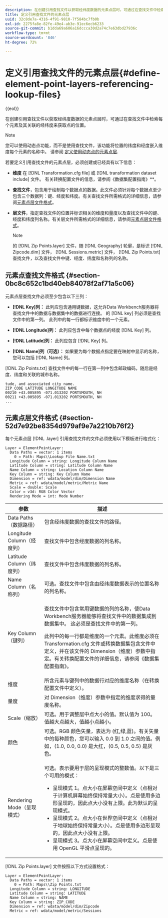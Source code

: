 ```yaml
---
description: 在创建引用查找文件以获取经纬度数据的元素点层时，可通过在查找文件中检索每个元素及其关联的经纬度来获取点的位置。
title: 定义引用查找文件的元素点层
uuid: 32c8de7a-4316-4f91-9810-7f584bc7fb0b
exl-id: 2275fa8e-82fe-49e4-ab3e-91ec6ecb6233
source-git-commit: b1dda69a606a16dccca30d2a74c7e63dbd27936c
workflow-type: tm+mt
source-wordcount: '846'
ht-degree: 72%

---
```


# 定义引用查找文件的元素点层{#define-element-point-layers-referencing-lookup-files}

{{eol}}

在创建引用查找文件以获取经纬度数据的元素点层时，可通过在查找文件中检索每个元素及其关联的经纬度来获取点的位置。

>[!NOTE]
>
>您可以使用动态点功能，而不是使用查找文件，该功能将位置的纬度和经度嵌入维度每个元素的名称中。 请参阅 [定义使用动态点的元素点层](../../../../home/c-get-started/c-im-layers/c-elmt-pt-layers/c-elmt-pt-dyn-pts.md#concept-51adc5e1df8a48e7bd7a582967e4c512).

若要定义引用查找文件的元素点层，必须创建或已经具有以下信息：

* **维度** 在 [!DNL Transformation.cfg file] 或 [!DNL transformation dataset include] 文件。 有关转换配置文件的信息，请参阅《数据集配置指南》**。

* **查找文件**，包含用于绘制每个数据点的数据。此文件必须针对每个数据点至少包含三个数据列：键、经度和纬度。有关查找文件所需格式的详细信息，请参阅[元素点层文件格式](../../../../home/c-get-started/c-im-layers/c-elmt-pt-layers/c-elp-ref-lkup-files.md#section-52d7e92be8354d979af9e7a2210b76f2)。

* **层文件**，指定查找文件的位置并标识相关的维度和量度以及查找文件中的键、经度和纬度列名称。有关层文件所需格式的详细信息，请参阅[元素点层文件格式](../../../../home/c-get-started/c-im-layers/c-elmt-pt-layers/c-elp-ref-lkup-files.md#section-52d7e92be8354d979af9e7a2210b76f2)。

   >[!NOTE]
   >
   >的 [!DNL Zip Points.layer] 文件，随 [!DNL Geography] 轮廓，是标识 [!DNL Zipcode.dim] 文件， [!DNL Sessions.metric] 文件， [!DNL Zip Points.txt] 查找文件，以及查找文件中键、经度、纬度和名称列的名称。

## 元素点查找文件格式 {#section-0bc8c652c1bd40eb84078f2af71a5c06}

元素点层查找文件必须至少包含以下三列：

* **[!DNL Key]列：** 此列应包含通用键数据，这允许Data Workbench服务器将查找文件中的数据与数据集中的数据进行连接。 的 [!DNL key] 列必须是查找文件中的第一列。 此列中的每一行都标识维度中的一个元素。

* **[!DNL Longitude]列：** 此列应包含中每个数据点的经度 [!DNL Key] 列。

* **[!DNL Latitude]列：** 此列应包含 [!DNL Key] 列。

* **[!DNL Name]列（可选）：** 如果要为每个数据点指定要在映射中显示的名称，您可以包括 [!DNL Name] 列。

[!DNL Zip Points.txt] 查找文件中的每一行在第一列中包含邮政编码，随后是经度、纬度和关联的城市名称。

```
tude, and associated city name.
ZIP_CODE LATITUDE LONGITUDE NAME
00210 +43.005895 -071.013202 PORTSMOUTH, NH
00211 +43.005895 -071.013202 PORTSMOUTH, NH
...
```

## 元素点层文件格式 {#section-52d7e92be8354d979af9e7a2210b76f2}

每个元素点层 [!DNL .layer] 引用查找文件的文件必须使用以下模板进行格式化：

```
Layer = ElementPointLayer:
  Data Paths = vector: 1 items
    0 = Path: Maps\\Lookup File Name.txt
  Longitude Column = string: Longitude Column Name
  Latitude Column = string: Latitude Column Name
  Name Column = string: Location Column Name
  Key Column = string: Key Column Name
  Dimension = ref: wdata/model/dim/Dimension Name
  Metric = ref: wdata/model/metric/Metric Name
  Scale = double: Scale
  Color = v3d: RGB Color Vector
  Rendering Mode = int: Mode Number
```

<table id="table_7287F8869DD04886BE1477CBB11EB796"> 
 <thead> 
  <tr> 
   <th colname="col1" class="entry"> 参数 </th> 
   <th colname="col2" class="entry"> 描述 </th> 
  </tr> 
 </thead>
 <tbody> 
  <tr> 
   <td colname="col1"> Data Paths（数据路径） </td> 
   <td colname="col2"> 包含经纬度数据的查找文件的路径。 </td> 
  </tr> 
  <tr> 
   <td colname="col1"> Longitude Column（经度列） </td> 
   <td colname="col2"> 查找文件中包含经度数据的列名称。 </td> 
  </tr> 
  <tr> 
   <td colname="col1"> Latitude Column（纬度列） </td> 
   <td colname="col2"> 查找文件中包含纬度数据的列名称。 </td> 
  </tr> 
  <tr> 
   <td colname="col1"> Name Column（名称列） </td> 
   <td colname="col2"> 可选。查找文件中包含由经纬度数据表示的位置名称的列名称。 </td> 
  </tr> 
  <tr> 
   <td colname="col1"> Key Column（键列） </td> 
   <td colname="col2"> <p>查找文件中包含常用键数据的列的名称，使Data Workbench服务器能够将查找文件中的数据集成到数据集中。 这必须是查找文件中的第一列。 </p> <p>此列中的每一行都是维度的一个元素。此维度必须在 <span class="filepath">Transformation.cfg</span> 文件或<span class="wintitle">转换数据集包含</span>文件中定义，并在该文件的 Dimension（维度）参数中指定。有关转换配置文件的详细信息，请参阅《数据集配置指南》<i></i>。 </p> </td> 
  </tr> 
  <tr> 
   <td colname="col1"> 维度 </td> 
   <td colname="col2">所含元素与<span class="wintitle">键</span>列中的数据行对应的维度名称（在转换配置文件中定义）。 </td> 
  </tr> 
  <tr> 
   <td colname="col1"> 量度 </td> 
   <td colname="col2"> 对 Dimension（维度）参数中指定的维度求得的量度名称。 </td> 
  </tr> 
  <tr> 
   <td colname="col1"> Scale（缩放） </td> 
   <td colname="col2"> 可选。用于调整层中点大小的值。默认值为 100。值越大点越大，值越小点越小。 </td> 
  </tr> 
  <tr> 
   <td colname="col1"> 颜色 </td> 
   <td colname="col2"> 可选。RGB 颜色矢量，表达为 (红,绿,蓝)。有关矢量中的每种颜色，您可以输入 0.0 到 1.0 之间的值。例如，(1.0, 0.0, 0.0) 是大红，(0.5, 0.5, 0.5) 是灰色。 </td> 
  </tr> 
  <tr> 
   <td colname="col1"> Rendering Mode（呈现模式） </td> 
   <td colname="col2"> <p>可选。表示要用于层的呈现模式的整数值。以下是三个可用的模式： 
     <ul id="ul_F15E43B3BFE54CDD8026837027E25819"> 
      <li id="li_5405D939540E4D0FA7828D2623D72C44">呈现模式 1。点大小在屏幕空间中定义（点相对于计算机屏幕始终保持常量大小）。点是使用多边形呈现的，因此点大小没有上限。此为默认的呈现模式。 </li> 
      <li id="li_61C5AA926777449E8804C7BCE9E46F9B">呈现模式 2。点大小在世界空间中定义（点相对于地球始终保持常量大小）。点是使用多边形呈现的，因此点大小没有上限。 </li> 
      <li id="li_C00527F959354D3BB7422EFFE1FB5135">呈现模式 3。点大小在屏幕空间中定义。点是使用 OpenGL 平滑点呈现的。 </li> 
     </ul> </p> </td> 
  </tr> 
 </tbody> 
</table>

[!DNL Zip Points.layer] 文件按照以下方式设置格式：

```
Layer = ElementPointLayer:
  Data Paths = vector: 1 items
    0 = Path: Maps\\Zip Points.txt
  Longitude Column = string: LONGITUDE
  Latitude Column = string: LATITUDE
  Name Column = string: NAME
  Key Column = string: ZIP_CODE
  Dimension = ref: wdata/model/dim/Zipcode
  Metric = ref: wdata/model/metric/Sessions
```

